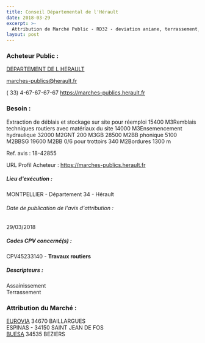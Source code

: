 ```yaml
---
title: Conseil Départemental de l'Hérault
date: 2018-03-29
excerpt: >-
  Attribution de Marché Public - RD32 - deviation aniane, terrassement, assainissement, chaussée nord.
layout: post
---
```


### Acheteur Public : 
<a href="/acheteur-33/siren-223400011"> DEPARTEMENT DE L HERAULT</a><br/>



marches-publics@herault.fr

( 33) 4-67-67-67-67
https://marches-publics.herault.fr
### Besoin :

Extraction de déblais et stockage sur site pour réemploi 15400 M3Remblais techniques routiers avec matériaux du site 14000 M3Ensemencement hydraulique 32000 M2GNT 200 M3GB 28500 M2BB phonique 5100 M2BBSG 19600 M2BB 0/6 pour trottoirs 340 M2Bordures 1300 m

Ref. avis : 18-42855

URL Profil Acheteur : https://marches-publics.herault.fr

##### Lieu d'exécution :

MONTPELLIER - Département 34 - Hérault

###### Date de publication de l'avis d'attribution : 
29/03/2018

##### Codes CPV concerné(s) :
CPV45233140 - **Travaux routiers** <br/>

##### Descripteurs :
Assainissement <br/>
Terrassement <br/>

### Attribution du Marché :
<a href="/entreprise-260/siren-414629162"> EUROVIA</a>     34670 BAILLARGUES <br/>
ESPINAS -  34150 SAINT JEAN DE FOS <br/>
<a href="/entreprise-267/siren-612920322"> BUESA</a>     34535 BEZIERS <br/>
